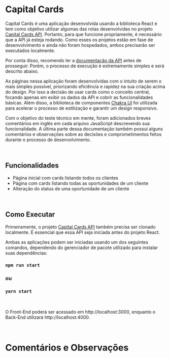 # Capital Cards

Capital Cards é uma aplicação desenvolvida usando a biblioteca React e tem como objetivo utilizar
algumas das rotas desenvolvidas no projeto
[Capital Cards API](https://github.com/gabriel-de-azevedo/capital-empreendedor-test-backend).
Portanto, para que funcione propriamente, é necessário que a API já esteja rodando.
Como esses os projetos estão em fase de desenvolvimento e ainda não foram hospedados, ambos precisarão ser
executados localmente.

Por conta disso, recomendo ler a
[documentação da API](https://github.com/gabriel-de-azevedo/capital-empreendedor-test-backend)
antes de prosseguir. Porém, o processo de execução é extremamente simples e será descrito abaixo.

As páginas nessa aplicação foram desenvolvidas com o intuito de serem o mais simples possível, priorizando
eficiência e rapidez na sua criação acima do design. Por isso a decisão de usar cards como o conceito central,
focando apenas em exibir os dados da API e cobrir as funcionalidades básicas. Além disso, a biblioteca de
componentes
[Chakra UI](https://chakra-ui.com/)
foi utilizada para acelerar o processo de estilização e garantir um design responsivo.

Com o objetivo do teste técnico em mente, foram adicionados breves comentários em inglês em cada arquivo
JavaScript descrevendo sua funcionalidade. A última parte dessa documentação também possui alguns comentários
e observações sobre as decisões e comprometimentos feitos durante o processo de desenvolvimento.

<br/>

## Funcionalidades

- Página inicial com cards listando todos os clientes
- Página com cards listando todas as oportunidades de um cliente
- Alteração do status de uma oportunidade de um cliente

<br/>

## Como Executar

Primeiramente, o projeto
[Capital Cards API](https://github.com/gabriel-de-azevedo/capital-empreendedor-test-backend)
também precisa ser clonado localmente. É essencial que essa API seja iniciada antes do projeto React.

Ambas as aplicações podem ser iniciadas usando um dos seguintes comandos, dependendo do gerenciador de pacote
utilizado para instalar suas dependências:

### `npm run start`

### ou

### `yarn start`

<br/>

O Front-End poderá ser acessado em http://localhost:3000, enquanto o Back-End utilizará http://localhost:4000.

<br/>

# Comentários e Observações
